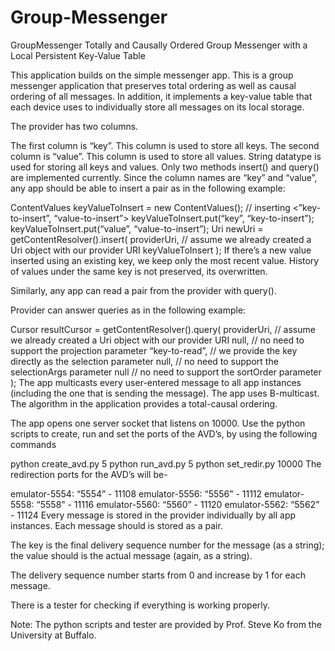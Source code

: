 # Group-Messenger
GroupMessenger
Totally and Causally Ordered Group Messenger with a Local Persistent Key-Value Table

This application builds on the simple messenger app. This is a group messenger application that preserves total ordering as well as causal ordering of all messages. In addition, it implements a key-value table that each device uses to individually store all messages on its local storage.

The provider has two columns.

The first column is “key”. This column is used to store all keys.
The second column is “value”. This column is used to store all values.
String datatype is used for storing all keys and values.
Only two methods insert() and query() are implemented currently. Since the column names are “key” and “value”, any app should be able to insert a pair as in the following example:

ContentValues keyValueToInsert = new ContentValues();
// inserting <”key-to-insert”, “value-to-insert”>
keyValueToInsert.put(“key”, “key-to-insert”);
keyValueToInsert.put(“value”, “value-to-insert”);
Uri newUri = getContentResolver().insert(
    providerUri,    // assume we already created a Uri object with our provider URI
    keyValueToInsert
);
If there’s a new value inserted using an existing key, we keep only the most recent value. History of values under the same key is not preserved, its overwritten.

Similarly, any app can read a pair from the provider with query().

Provider can answer queries as in the following example:

Cursor resultCursor = getContentResolver().query(
    providerUri,    // assume we already created a Uri object with our provider URI
    null,                // no need to support the projection parameter
    “key-to-read”,    // we provide the key directly as the selection parameter
    null,                // no need to support the selectionArgs parameter
    null                 // no need to support the sortOrder parameter
);
The app multicasts every user-entered message to all app instances (including the one that is sending the message). The app uses B-multicast. The algorithm in the application provides a total-causal ordering.

The app opens one server socket that listens on 10000. Use the python scripts to create, run and set the ports of the AVD’s, by using the following commands

python create_avd.py 5
python run_avd.py 5
python set_redir.py 10000
The redirection ports for the AVD’s will be-

emulator-5554: “5554” - 11108
emulator-5556: “5556” - 11112
emulator-5558: “5558” - 11116
emulator-5560: “5560” - 11120
emulator-5562: “5562” - 11124
Every message is stored in the provider individually by all app instances. Each message should is stored as a pair.

The key is the final delivery sequence number for the message (as a string); the value should is the actual message (again, as a string).

The delivery sequence number starts from 0 and increase by 1 for each message.

There is a tester for checking if everything is working properly.

Note: The python scripts and tester are provided by Prof. Steve Ko from the University at Buffalo.

